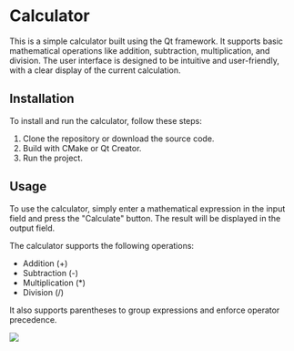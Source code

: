 # Calculator

This is a simple calculator built using the Qt framework. It supports basic mathematical operations like addition, subtraction, multiplication, and division. The user interface is designed to be intuitive and user-friendly, with a clear display of the current calculation.

## Installation

To install and run the calculator, follow these steps:

1. Clone the repository or download the source code.
2. Build with CMake or Qt Creator.
3. Run the project.

## Usage

To use the calculator, simply enter a mathematical expression in the input field and press the "Calculate" button. The result will be displayed in the output field.

The calculator supports the following operations:

- Addition (+)
- Subtraction (-)
- Multiplication (*)
- Division (/)

It also supports parentheses to group expressions and enforce operator precedence.

![](https://sun9-77.userapi.com/impg/2RBFi1FgPYIylasLlgTGBVV3Ha7CTqQXnIwwDQ/e_14jxO99J0.jpg?size=640x1096&quality=96&sign=d3937b20be5ed2ccc7a4f51bbae0ec2a&type=album)
